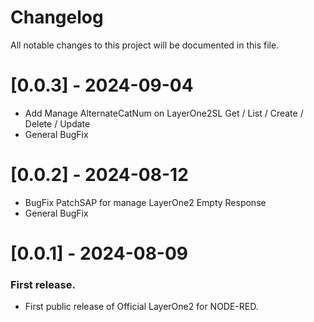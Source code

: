 # Changelog

All notable changes to this project will be documented in this file.

# [0.0.3] - 2024-09-04

- Add Manage AlternateCatNum on LayerOne2SL Get / List / Create / Delete / Update
- General BugFix

# [0.0.2] - 2024-08-12

- BugFix PatchSAP for manage LayerOne2 Empty Response
- General BugFix

# [0.0.1] - 2024-08-09

### First release.

- First public release of Official LayerOne2 for NODE-RED.
